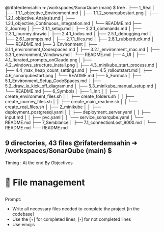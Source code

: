 
@rifaterdemsahin ➜ /workspaces/SonarQube (main) $ tree
.
├── 1_Real
│   ├── 1.1.1_objective_Environment.md
│   ├── 1.1.2_sonarqubestart.png
│   ├── 1.2.1_objective_Analysis.md
│   ├── 1.3.1_objective_Continuous_integration.md
│   └── README.md
├── 2_Journey
│   ├── 2.1.1_setup.md
│   ├── 2.2.1_commands.md
│   ├── 2.3.1_journey.drawio
│   ├── 2.4.1_todos.md
│   ├── 2.5.1_debugging.md
│   ├── 2.6.1_prompts.md
│   ├── 2.7.1_files.md
│   ├── 2.8.1_rubberduck.md
│   └── README.md
├── 3_Environment
│   ├── 3.1.1_environment_Codespaces.md
│   ├── 3.2.1_environment_mac.md
│   ├── 3.3.1_environment_Windows.md
│   └── README.md
├── 4_UI
│   ├── 4.1_Iterated_prompts_onClaude.png
│   ├── 4.2_windows_structure_install.png
│   ├── 4.3_minikube_start_process.md
│   ├── 4.4_max_heap_count_settings.md
│   ├── 4.5_rolloutstart.md
│   ├── 4.6_sonarqubestart.png
│   └── README.md
├── 5_Formula
│   ├── 5.1_Environment_Setup_CodeSpaces.md
│   ├── 5.2_draw_io_kick_off_diagram.md
│   ├── 5.3_minikube_manual_setup.md
│   └── README.md
├── 6_Symbols
│   ├── 1_Init
│   │   ├── create_environment_files.sh
│   │   ├── create_folders.sh
│   │   ├── create_journey_files.sh
│   │   ├── create_main_readme.sh
│   │   └── create_real_files.sh
│   ├── 2_minikube
│   │   ├── deployment_postgresql.yaml
│   │   ├── deployment_server.yaml
│   │   ├── input.md
│   │   ├── pvc.yaml
│   │   └── service_sonarqube.yaml
│   └── README.md
├── 7_Semblance
│   ├── 7.1_connectionLost_9000.md
│   └── README.md
└── README.md

9 directories, 43 files
@rifaterdemsahin ➜ /workspaces/SonarQube (main) $ 
---
Timing : At the end 
By Objectives 
# 📁 File management
##
Prompt:
- Write all necessary files needed to complete the project [in the codebase]
- Use the [+] for completed lines, [-] for not completed lines
- Use emojis
